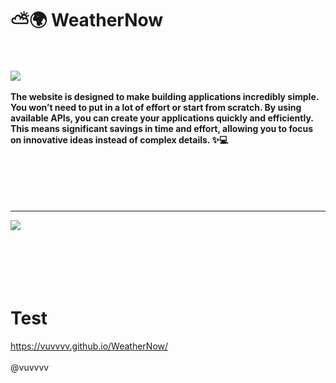 # ⛅🌍 WeatherNow

<br><br>
![](image/main.gif)
<br><br>
**The website is designed to make building applications incredibly simple. You won’t need to put in a lot of effort or start from scratch. By using available APIs, you can create your applications quickly and efficiently. This means significant savings in time and effort, allowing you to focus on innovative ideas instead of complex details. ✨💻**
<br><br>
<br><br>
<br><br>

---

![](image/phone.gif)
<br><br>
<br><br>
<br><br>

# Test

https://vuvvvv.github.io/WeatherNow/
<br><br>
@vuvvvv
